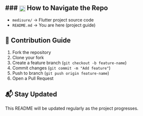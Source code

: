 ## ### <img src="https://github.com/user-attachments/assets/f3dcee8e-e008-457a-97fb-d3848b425713" height="20px" style="vertical-align:text-bottom;"> How to Navigate the Repo  
- `medisure/` → Flutter project source code  
- `README.md` → You are here (project guide)  

## 🤝 Contribution Guide  
1. Fork the repository  
2. Clone your fork  
3. Create a feature branch (`git checkout -b feature-name`)  
4. Commit changes (`git commit -m "Add feature"`)  
5. Push to branch (`git push origin feature-name`)  
6. Open a Pull Request  

## 📬 Stay Updated  
This README will be updated regularly as the project progresses.  

